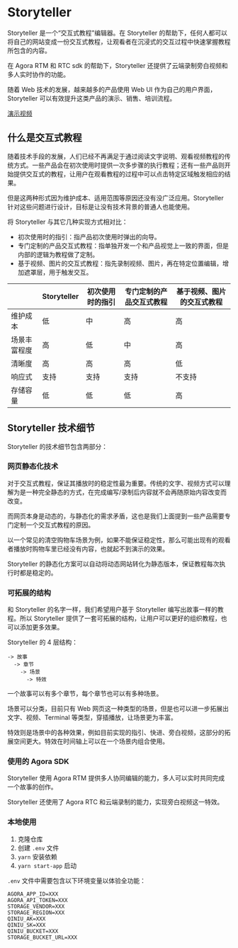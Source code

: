 # Storyteller

Storyteller 是一个“交互式教程”编辑器。在 Storyteller 的帮助下，任何人都可以将自己的网站变成一份交互式教程，让观看者在沉浸式的交互过程中快速掌握教程所包含的内容。

在 Agora RTM 和 RTC sdk 的帮助下，Storyteller 还提供了云端录制旁白视频和多人实时协作的功能。

随着 Web 技术的发展，越来越多的产品使用 Web UI 作为自己的用户界面，Storyteller 可以有效提升这类产品的演示、销售、培训流程。

[演示视频](http://www.myriptide.com/storyteller-demo-0.mp4)

## 什么是交互式教程

随着技术手段的发展，人们已经不再满足于通过阅读文字说明、观看视频教程的传统方式。一些产品会在初次使用时提供一次多步骤的执行教程；还有一些产品则开始提供交互式的教程，让用户在观看教程的过程中可以点击特定区域触发相应的结果。

但是这两种形式因为维护成本、适用范围等原因还没有没广泛应用。Storyteller 针对这些问题进行设计，目标是让没有技术背景的普通人也能使用。

将 Storyteller 与其它几种实现方式相对比：

- 初次使用时的指引：指产品初次使用时弹出的向导。
- 专门定制的产品交互式教程：指单独开发一个和产品视觉上一致的界面，但是内部的逻辑为教程做了定制。
- 基于视频、图片的交互式教程：指先录制视频、图片，再在特定位置编辑，增加遮罩层，用于触发交互。

|              | Storyteller | 初次使用时的指引 | 专门定制的产品交互式教程 | 基于视频、图片的交互式教程 |
| ------------ | ----------- | ---------------- | ------------------------ | -------------------------- |
| 维护成本     | 低          | 中               | 高                       | 高                         |
| 场景丰富程度 | 高          | 低               | 中                       | 高                         |
| 清晰度       | 高          | 高               | 高                       | 低                         |
| 响应式       | 支持        | 支持             | 支持                     | 不支持                     |
| 存储容量     | 低          | 低               | 低                       | 高                         |

## Storyteller 技术细节

Storyteller 的技术细节包含两部分：

### 网页静态化技术

对于交互式教程，保证其播放时的稳定性最为重要。传统的文字、视频方式可以理解为是一种完全静态的方式，在完成编写/录制后内容就不会再随原始内容改变而改变。

而网页本身是动态的，与静态化的需求矛盾，这也是我们上面提到一些产品需要专门定制一个交互式教程的原因。

以一个常见的清空购物车场景为例，如果不能保证稳定性，那么可能出现有的观看者播放时购物车里已经没有内容，也就起不到演示的效果。

Storyteller 的静态化方案可以自动将动态网站转化为静态版本，保证教程每次执行时都是稳定的。

### 可拓展的结构

和 Storyteller 的名字一样，我们希望用户基于 Storyteller 编写出故事一样的教程。所以 Storyteller 提供了一套可拓展的结构，让用户可以更好的组织教程，也可以添加更多效果。

Storyteller 的 4 层结构：

```
-> 故事
  -> 章节
    -> 场景
      -> 特效
```

一个故事可以有多个章节，每个章节也可以有多种场景。

场景可以分类，目前只有 Web 网页这一种类型的场景，但是也可以进一步拓展出文字、视频、Terminal 等类型，穿插播放，让场景更为丰富。

特效则是场景中的各种效果，例如目前实现的指引、快进、旁白视频，这部分的拓展空间更大。特效在时间轴上可以在一个场景内组合使用。

### 使用的 Agora SDK

Storyteller 使用 Agora RTM 提供多人协同编辑的能力，多人可以实时共同完成一个故事的创作。

Storyteller 还使用了 Agora RTC 和云端录制的能力，实现旁白视频这一特效。

### 本地使用

1. 克隆仓库
2. 创建 `.env` 文件
3. `yarn` 安装依赖
4. `yarn start-app` 启动

`.env` 文件中需要包含以下环境变量以体验全功能：

```
AGORA_APP_ID=XXX
AGORA_API_TOKEN=XXX
STORAGE_VENDOR=XXX
STORAGE_REGION=XXX
QINIU_AK=XXX
QINIU_SK=XXX
QINIU_BUCKET=XXX
STORAGE_BUCKET_URL=XXX
```
